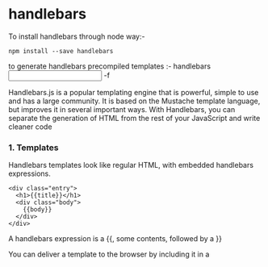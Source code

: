 # handlebars

To install handlebars through node way:-

```
npm install --save handlebars
```

to generate handlebars precompiled templates :-
handlebars <input file name> -f <output file name>
    
Handlebars.js is a popular templating engine that is powerful, simple to use and has a large community. It is based on the Mustache template language, but improves it in several important ways. With Handlebars, you can separate the generation of HTML from the rest of your JavaScript and write cleaner code


### 1. Templates
Handlebars templates look like regular HTML, with embedded handlebars expressions.

```
<div class="entry"> 
  <h1>{{title}}</h1>
  <div class="body"> 
    {{body}} 
  </div> 
</div> 
```

A handlebars expression is a {{, some contents, followed by a }}

You can deliver a template to the browser by including it in a <script> tag.

```
<script id="entry-template" type="text/x-handlebars-template"> 
  <div class="entry"> 
    <h1>{{title}}</h1> 
    <div class="body"> 
      {{body}} 
    </div> 
  </div> 
</script> 
```

Compile a template in JavaScript by using Handlebars.compile
```
    var source   = document.getElementById("entry-template").innerHTML;
    var template = Handlebars.compile(source);
```
### 2. Precompilation
Using the Handlebars precompiler, you can precompile your Handlebars templates to save time on the client and reduce the required runtime size of the handlebars library.
By doing so you don't need to do Handelbars.compile(template), and it will save time on client side.

```
<script type="text/javascript" src="precomp.js"></script>
```

```
var renderer = Handlebars.templates["precomp"];
```

Here precomp is the file name which we will get after compilation.
